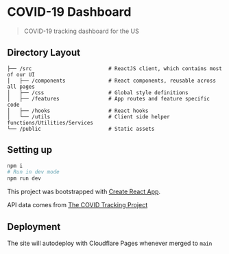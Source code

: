 # COVID-19 Dashboard

> COVID-19 tracking dashboard for the US

## Directory Layout

```
├── /src                         # ReactJS client, which contains most of our UI
│   ├── /components              # React components, reusable across all pages
│   ├── /css                     # Global style definitions
│   ├── /features                # App routes and feature specific code
│   ├── /hooks                   # React hooks
│   └── /utils                   # Client side helper functions/Utilities/Services
└── /public                      # Static assets
```

## Setting up

```bash
npm i
# Run in dev mode
npm run dev
```

This project was bootstrapped with [Create React App](https://github.com/facebook/create-react-app).

API data comes from [The COVID Tracking Project](https://covidtracking.com/)

## Deployment

The site will autodeploy with Cloudflare Pages whenever merged to `main`
